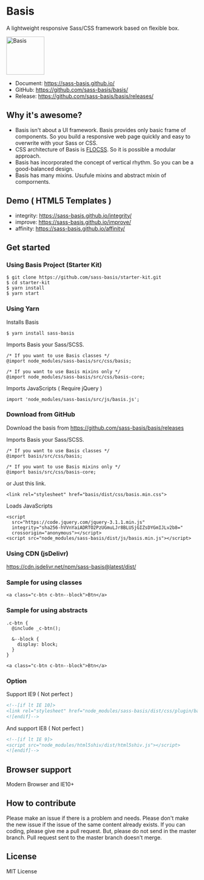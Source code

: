 # Basis
A lightweight responsive Sass/CSS framework based on flexible box.

<img src="https://avatars0.githubusercontent.com/u/18589717?v=3&s=200" alt="Basis" width="100" />

* Document: https://sass-basis.github.io/
* GitHub: https://github.com/sass-basis/basis/
* Release: https://github.com/sass-basis/basis/releases/

## Why it's awesome?

* Basis isn't about a UI framework. Basis provides only basic frame of components. So you build a responsive web page quickly and easy to overwrite with your Sass or CSS.
* CSS architecture of Basis is [FLOCSS](https://github.com/hiloki/flocss). So it is possible a modular approach.
* Basis has incorporated the concept of vertical rhythm. So you can be a good-balanced design.
* Basis has many mixins. Usufule mixins and abstract mixin of compornents.

## Demo ( HTML5 Templates )
* integrity: https://sass-basis.github.io/integrity/
* improve: https://sass-basis.github.io/improve/
* affinity: https://sass-basis.github.io/affinity/

## Get started

### Using Basis Project (Starter Kit)
```
$ git clone https://github.com/sass-basis/starter-kit.git
$ cd starter-kit
$ yarn install
$ yarn start
```

### Using Yarn

Installs Basis
```
$ yarn install sass-basis
```

Imports Basis your Sass/SCSS.
```
/* If you want to use Basis classes */
@import node_modules/sass-basis/src/css/basis;

/* If you want to use Basis mixins only */
@import node_modules/sass-basis/src/css/basis-core;
```

Imports JavaScripts ( Require jQuery )
```
import 'node_modules/sass-basis/src/js/basis.js';
```

### Download from GitHub

Download the basis from https://github.com/sass-basis/basis/releases

Imports Basis your Sass/SCSS.
```
/* If you want to use Basis classes */
@import basis/src/css/basis;

/* If you want to use Basis mixins only */
@import basis/src/css/basis-core;
```

or Just this link.
```
<link rel="stylesheet" href="basis/dist/css/basis.min.css">
```

Loads JavaScripts
```
<script
  src="https://code.jquery.com/jquery-3.1.1.min.js"
  integrity="sha256-hVVnYaiADRTO2PzUGmuLJr8BLUSjGIZsDYGmIJLv2b8="
  crossorigin="anonymous"></script>
<script src="node_modules/sass-basis/dist/js/basis.min.js"></script>
```

### Using CDN (jsDelivr)
https://cdn.jsdelivr.net/npm/sass-basis@latest/dist/

### Sample for using classes
```
<a class="c-btn c-btn--block">Btn</a>
```

### Sample for using abstracts
```
.c-btn {
  @include _c-btn();

  &--block {
    display: block;
  }
}
```
```
<a class="c-btn c-btn--block">Btn</a>
```

### Option

Support IE9 ( Not perfect )

```html
<!--[if lt IE 10]>
<link rel="stylesheet" href="node_modules/sass-basis/dist/css/plugin/basis-ie9/basis-ie9.min.css" />
<![endif]-->
```

And support IE8 ( Not perfect )

```html
<!--[if lt IE 9]>
<script src="node_modules/html5shiv/dist/html5shiv.js"></script>
<![endif]-->
```

## Browser support
Modern Browser and IE10+

## How to contribute

Please make an issue if there is a problem and needs.
Please don't make the new issue if the issue of the same content already exists.
If you can coding, please give me a pull request.
But, please do not send in the master branch.
Pull request sent to the master branch doesn't merge.

## License

MIT License
